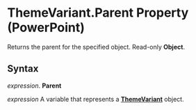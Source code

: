 
# ThemeVariant.Parent Property (PowerPoint)

Returns the parent for the specified object. Read-only  **Object**.


## Syntax

 _expression_. **Parent**

 _expression_ A variable that represents a **[ThemeVariant](de00374f-05fd-4cae-08f8-ef417cd944b5.md)** object.

